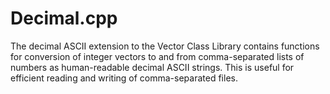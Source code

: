 # Decimal.cpp

The decimal ASCII extension to the Vector Class Library contains functions for conversion of integer 
vectors to and from comma-separated lists of numbers as human-readable decimal ASCII strings. 
This is useful for efficient reading and writing of comma-separated files.
